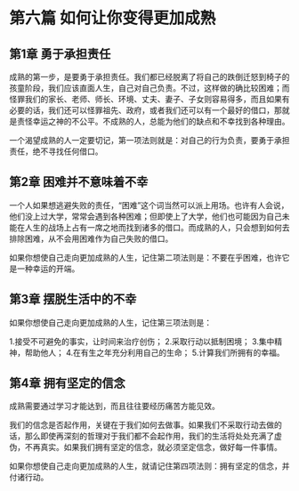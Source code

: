 # 第六篇 如何让你变得更加成熟

## 第1章 勇于承担责任

成熟的第一步，是要勇于承担责任。我们都已经脱离了将自己的跌倒迁怒到椅子的孩童阶段，我们应该直面人生，自己对自己负责。不过，这样做的确比较困难；而怪罪我们的家长、老师、师长、环境、丈夫、妻子、子女则容易得多，而且如果有必要的话，我们还可以怪罪祖先、政府，或者我们还可以有一个最好的借口，那就是责怪幸运之神的不公平。不成熟的人，总能为他们的缺点和不幸找到各种理由。

一个渴望成熟的人一定要切记，第一项法则就是：对自己的行为负责，要勇于承担责任，绝不寻找任何借口。

## 第2章 困难并不意味着不幸

一个人如果想逃避失败的责任，“困难”这个词当然可以派上用场。也许有人会说，他们没上过大学，常常会遇到各种困难；但即使上了大学，他们也可能因为自己未能在人生的战场上占有一席之地而找到诸多的借口。而成熟的人，只会想到如何去排除困难，从不会用困难作为自己失败的借口。

如果你想使自己走向更加成熟的人生，记住第二项法则是：不要在乎困难，也许它是一种幸运的开端。

## 第3章 摆脱生活中的不幸

如果你想使自己走向更加成熟的人生，记住第三项法则是：

1.接受不可避免的事实，让时间来治疗创伤；
2.采取行动以抵制困境；
3.集中精神，帮助他人；
4.在有生之年充分利用自己的生命；
5.计算我们所拥有的幸福。

## 第4章 拥有坚定的信念

成熟需要通过学习才能达到，而且往往要经历痛苦方能见效。

我们的信念是否起作用，关键在于我们如何去做事。如果我们不采取行动去做的话，那么即使再深刻的哲理对于我们都不会起作用，我们的生活将处处充满了虚伪，不再真实。如果我们拥有坚定的信念，就必须坚定信念，做好每一件事情。

如果你想使自己走向更加成熟的人生，就请记住第四项法则：拥有坚定的信念，并付诸行动。
